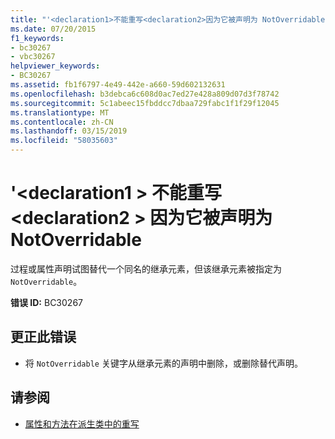 ```yaml
---
title: "'<declaration1>不能重写<declaration2>因为它被声明为 NotOverridable"
ms.date: 07/20/2015
f1_keywords:
- bc30267
- vbc30267
helpviewer_keywords:
- BC30267
ms.assetid: fb1f6797-4e49-442e-a660-59d602132631
ms.openlocfilehash: b3debca6c608d0ac7ed27e428a809d07d3f78742
ms.sourcegitcommit: 5c1abeec15fbddcc7dbaa729fabc1f1f29f12045
ms.translationtype: MT
ms.contentlocale: zh-CN
ms.lasthandoff: 03/15/2019
ms.locfileid: "58035603"
---
```

# <a name="declaration1-cannot-override-declaration2-because-it-is-declared-notoverridable"></a>'\<declaration1 > 不能重写\<declaration2 > 因为它被声明为 NotOverridable
过程或属性声明试图替代一个同名的继承元素，但该继承元素被指定为 `NotOverridable`。  
  
 **错误 ID:** BC30267  
  
## <a name="to-correct-this-error"></a>更正此错误  
  
-   将 `NotOverridable` 关键字从继承元素的声明中删除，或删除替代声明。  
  
## <a name="see-also"></a>请参阅

- [属性和方法在派生类中的重写](~/docs/visual-basic/programming-guide/language-features/objects-and-classes/inheritance-basics.md#overriding-properties-and-methods-in-derived-classes)
